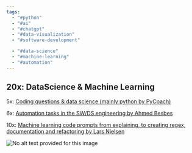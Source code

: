 ```yaml
---
tags:
  - "#python"
  - "#ai"
  - "#chatgpt"
  - "#data-visualization"
  - "#software-development"

  - "#data-science"
  - "#machine-learning"
  - "#automation"
---
```

## 20x: DataScience & Machine Learning

5x: [Coding questions & data science (mainly python by PyCoach)](https://medium.com/geekculture/using-chatgpt-for-data-science-ac5f8a00fb5a)

6x: [Automation tasks in the SW/DS engineering by Ahmed Besbes](https://medium.com/gitconnected/how-i-used-chatgpt-to-automate-these-6-tasks-in-my-data-science-role-52e8ddfc03cf)

10x: [Machine learning code prompts from explaining, to creating regex, documentation and refactoring by Lars Nielsen](https://medium.com/mlearning-ai/10-things-you-can-do-with-chatgpt-as-a-machine-learning-engineer-to-make-your-work-more-efficient-ba7814a44f56)

![No alt text provided for this image](https://media.licdn.com/dms/image/D5612AQGme3Ycvg2_wg/article-inline_image-shrink_1500_2232/0/1679029563071?e=1687392000&v=beta&t=Oh-opAwGbPMkjquu_FD-8CbkZyb7TXiHFZ8_Dhi6HKA)